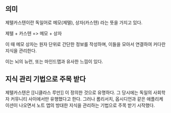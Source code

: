 
## 의미

제텔카스텐이란 독일어로 메모(제텔), 상자(카스텐) 라는 뜻을 가지고 있다.

제텔 + 카스텐 => 메모 + 상자

이 때 메모 상자는 원자 단위로 간단한 정보를 작성하며, 이들을 모아서 연결하여 커다란 지식을 관리한다.

이는 뇌의 뉴런, 또는 마인드맵과 유사한 느낌이 있다.


## 지식 관리 기법으로 주목 받다

제텔카스텐은 [[니클라스 루만]] 이 정의한 것으로 유명하다. 그 당시에는 독일의 사회학자 커뮤니티 사이에서만 유행했다고 한다. 그러나 롬리서치, 옵시디언과 같은 애플리케이션이 나오면서 노트 앱의 방대한 지식을 관리하는 기법으로 주목 받기 시작했다.


